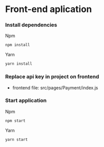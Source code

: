 # Front-end aplication

### Install dependencies

Npm

```jsx
npm install
```

Yarn

```jsx
yarn install
```

### Replace api key in project on frontend

- frontend file: src/pages/Payment/index.js

### Start application

Npm

```jsx
npm start
```

Yarn

```jsx
yarn start
```
